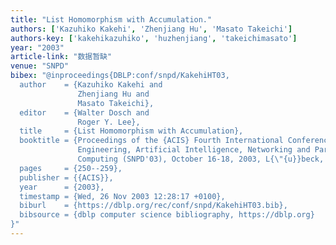 ```yaml
---
title: "List Homomorphism with Accumulation."
authors: ['Kazuhiko Kakehi', 'Zhenjiang Hu', 'Masato Takeichi']
authors-key: ['kakehikazuhiko', 'huzhenjiang', 'takeichimasato']
year: "2003"
article-link: "数据暂缺"
venue: "SNPD"
bibex: "@inproceedings{DBLP:conf/snpd/KakehiHT03,
  author    = {Kazuhiko Kakehi and
               Zhenjiang Hu and
               Masato Takeichi},
  editor    = {Walter Dosch and
               Roger Y. Lee},
  title     = {List Homomorphism with Accumulation},
  booktitle = {Proceedings of the {ACIS} Fourth International Conference on Software
               Engineering, Artificial Intelligence, Networking and Parallel/Distributed
               Computing (SNPD'03), October 16-18, 2003, L{\"{u}}beck, Germany},
  pages     = {250--259},
  publisher = {{ACIS}},
  year      = {2003},
  timestamp = {Wed, 26 Nov 2003 12:28:17 +0100},
  biburl    = {https://dblp.org/rec/conf/snpd/KakehiHT03.bib},
  bibsource = {dblp computer science bibliography, https://dblp.org}
}"
---
```

